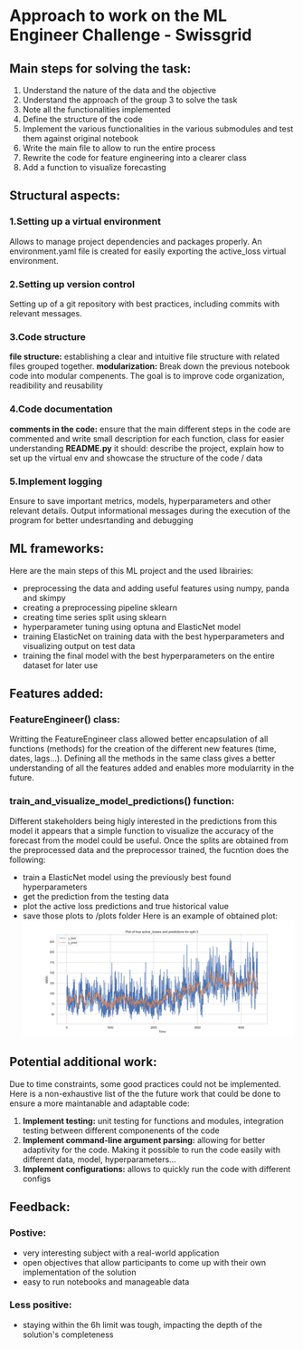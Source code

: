 # Approach to work on the ML Engineer Challenge - Swissgrid

## Main steps for solving the task:

1. Understand the nature of the data and the objective
2. Understand the approach of the group 3 to solve the task
3. Note all the functionalities implemented 
4. Define the structure of the code
5. Implement the various functionalities in the various submodules and test them against original notebook
6. Write the main file to allow to run the entire process 
7. Rewrite the code for feature engineering into a clearer class 
8. Add a function to visualize forecasting


## Structural aspects:

### 1.Setting up a virtual environment 
Allows to manage project dependencies and packages properly. An environment.yaml file is created for easily exporting the active_loss virtual environment.

### 2.Setting up version control
Setting up of a git repository with best practices, including commits with relevant messages.

### 3.Code structure
**file structure:** establishing a clear and intuitive file structure with related files grouped together.
**modularization:** Break down the previous notebook code into modular compenents. The goal is to improve code organization, readibility and reusability

### 4.Code documentation
**comments in the code:** ensure that the main different steps in the code are commented and write small description for each function, class for easier understanding 
**README.py** it should: describe the project, explain how to set up the virtual env and showcase the structure of the code / data

### 5.Implement logging
Ensure to save important metrics, models, hyperparameters and other relevant details. 
Output informational messages during the execution of the program for better undesrtanding and debugging

## ML frameworks:
Here are the main steps of this ML project and the used librairies:
- preprocessing the data and adding useful features using numpy, panda and skimpy
- creating a preprocessing pipeline sklearn
- creating time series split using sklearn
- hyperparameter tuning using optuna and ElasticNet model
- training ElasticNet on training data with the best hyperparameters and visualizing output on test data
- training the final model with the best hyperparameters on the entire dataset for later use

## Features added:

### FeatureEngineer() class:
Writting the FeatureEngineer class allowed better encapsulation of all functions (methods) for the creation of the different new features (time, dates, lags...). Defining all the methods in the same class gives a better understanding of all the features added and enables more modularrity in the future.

### train_and_visualize_model_predictions() function:
Different stakeholders being higly interested in the predictions from this model it appears that a simple function to visualize the accuracy of the forecast from the model could be useful. Once the splits are obtained from the preprocessed data and the preprocessor trained, the fucntion does the following:
- train a ElasticNet model using the previously best found hyperparameters
- get the prediction from the testing data
- plot the active loss predictions and true historical value 
- save those plots to /plots folder
Here is an example of obtained plot:
![Example plot](plots/line_plot_3.png)

## Potential additional work:
Due to time constraints, some good practices could not be implemented. Here is a non-exhaustive list of the the future work that could be done to ensure a more maintanable and adaptable code:
1. **Implement testing:** unit testing for functions and modules, integration testing between different componenents of the code
2. **Implement command-line argument parsing:** allowing for better adaptivity for the code. Making it possible to run the code easily with different data, model, hyperparameters...
3. **Implement configurations:** allows to quickly run the code with different configs 

## Feedback:

### Postive:
- very interesting subject with a real-world application
- open objectives that allow participants to come up with their own implementation of the solution
- easy to run notebooks and manageable data

### Less positive:
- staying within the 6h limit was tough, impacting the depth of the solution's completeness
